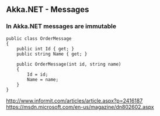 ## Akka.NET - Messages

### In Akka.NET messages are **immutable**

    public class OrderMessage
    {
        public int Id { get; }
        public string Name { get; }

        public OrderMessage(int id, string name)
        {
            Id = id;
            Name = name;
        }
    }

http://www.informit.com/articles/article.aspx?p=2416187
https://msdn.microsoft.com/en-us/magazine/dn802602.aspx
